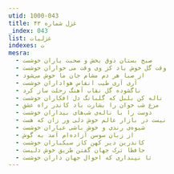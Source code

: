 ```yaml
---
utid: 1000-043
title: غزل شماره ۴۳
_index: 043
list: غزلیات
indexes: ت
mesra:
  - صبح بستان ذوق بخش و صحبت یاران خوشست
  - وقت گل خوش باد کز وی وقت می خواران خوشست
  - از صبا هر دم مشام جان ما خوش می‌شود
  - آری آری طیب انفاس هواداران خوشست
  - ناگشوده گل نقاب آهنگ رحلت ساز کرد
  - ناله کن بلبل که گلبانگ دل افکاران خوشست
  - مرغ شب خوان را بشارت باد کاندر راه عشق
  - دوست را با ناله‌ی شب‌های بیداران خوشست
  - نیست در بازار عالم خوش دلی ور زان که هست
  - شیوه‌ی رندی و خوش باشی عیاران خوشست
  - از زبان سوسن آزاده‌ام آمد به گوش
  - کاندرین دیر کهن کار سبکباران خوشست
  - حافظا ترک جهان گفتن طریق خوش دلیست
  - تا نپنداری که احوال جهان داران خوشست
---
```

